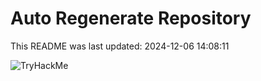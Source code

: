 # Auto Regenerate Repository

This README was last updated: 2024-12-06 14:08:11

 ![TryHackMe](https://tryhackme.com/badge/533634)